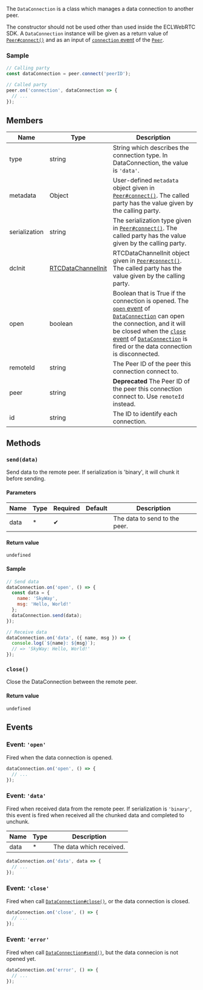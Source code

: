The `DataConnection` is a class which manages a data connection to another peer.

The constructor should not be used other than used inside the ECLWebRTC SDK.
A `DataConnection` instance will be given as a return value of [`Peer#connect()`](../peer/#connectpeerid-options)
and as an input of [`connection` event](../peer/#event-connection) of the [`Peer`](../peer/).

### Sample

```js
// Calling party
const dataConnection = peer.connect('peerID');

// Called party
peer.on('connection', dataConnection => {
  // ...
});
```

## Members

| Name          | Type                 | Description                                                                                                                                                                                                                                                                  |
|---------------|----------------------|------------------------------------------------------------------------------------------------------------------------------------------------------------------------------------------------------------------------------------------------------------------------------|
| type          | string               | String which describes the connection type. In DataConnection, the value is `'data'`.                                                                                                                                                                                        |
| metadata      | Object               | User-defined `metadata` object given in [`Peer#connect()`](../peer/#connectpeerid-options). The called party has the value given by the calling party.                                                                                                               |
| serialization | string               | The serialization type given in [`Peer#connect()`](../peer/#connectpeerid-options). The called party has the value given by the calling party.                                                                                                                       |
| dcInit        | [RTCDataChannelInit] | RTCDataChannelInit object given in [`Peer#connect()`](../peer/#connectpeerid-options). The called party has the value given by the calling party.                                                                                                                    |
| open          | boolean              | Boolean that is True if the connection is opened. The [`open` event](#event-open) of [`DataConnection`](./) can open the connection, and it will be closed when the [`close` event](#event-close) of [`DataConnection`](./) is fired or the data connection is disconnected. |
| remoteId      | string               | The Peer ID of the peer this connection connect to.                                                                                                                                                                                                                          |
| peer          | string               | **Deprecated** The Peer ID of the peer this connection connect to. Use `remoteId` instead.                                                                                                                                                                                   |
| id            | string               | The ID to identify each connection.                                                                                                                                                                                                                                          |

## Methods

### `send(data)`

Send data to the remote peer. If serialization is 'binary', it will chunk it
before sending.

#### Parameters

| Name | Type | Required | Default | Description                   |
|------|------|----------|---------|-------------------------------|
| data | *    | ✔        |         | The data to send to the peer. |

#### Return value

`undefined`

#### Sample

```js
// Send data
dataConnection.on('open', () => {
  const data = {
    name: 'SkyWay',
    msg: 'Hello, World!'
  };
  dataConnection.send(data);
});

// Receive data
dataConnection.on('data', ({ name, msg }) => {
  console.log(`${name}: ${msg}`);
  // => 'SkyWay: Hello, World!'
});
```

### `close()`

Close the DataConnection between the remote peer.

#### Return value

`undefined`

## Events

### Event: `'open'`

Fired when the data connection is opened.

```js
dataConnection.on('open', () => {
  // ...
});
```

### Event: `'data'`

Fired when received data from the remote peer.
If serialization is `'binary'`, this event is fired when received all the chunked
data and completed to unchunk.

| Name | Type | Description            |
|------|------|------------------------|
| data | *    | The data which received. |

```js
dataConnection.on('data', data => {
  // ...
});
```

### Event: `'close'`

Fired when call [`DataConnection#close()`](#close), or the data connection is
closed.

```js
dataConnection.on('close', () => {
  // ...
});
```

### Event: `'error'`

Fired when call [`DataConnection#send()`](#send), but the data connecion is not opened yet.

```js
dataConnection.on('error', () => {
  // ...
});
```

[RTCDataChannelInit]: https://w3c.github.io/webrtc-pc/#dom-rtcdatachannelinit
